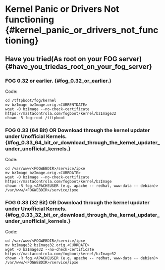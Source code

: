 # Kernel Panic or Drivers Not functioning {#kernel_panic_or_drivers_not_functioning}

## Have you tried(As root on your FOG server) {#have_you_triedas_root_on_your_fog_server}

### FOG 0.32 or earlier. {#fog_0.32_or_earlier.}

Code:

    cd /tftpboot/fog/kernel
    mv bzImage bzImage.orig.<CURRENTDATE>
    wget -O bzImage --no-check-certificate https://mastacontrola.com/fogboot/kernel/bzImage32
    chown -R fog:root /tftpboot

### FOG 0.33 (64 Bit) OR Download through the kernel updater under Unofficial Kernels. {#fog_0.33_64_bit_or_download_through_the_kernel_updater_under_unofficial_kernels.}

Code:

    cd /var/www/<FOGWEBDIR>/service/ipxe
    mv bzImage bzImage.orig.<CURRDATE>
    wget -O bzImage --no-check-certificate https://mastacontrola.com/fogboot/kernel/bzImage
    chown -R fog.<APACHEUSER (e.g. apache -- redhat, www-data -- debian)> /var/www/<FOGWEBDIR>/service/ipxe

### FOG 0.33 (32 Bit) OR Download through the kernel updater under Unofficial Kernels. {#fog_0.33_32_bit_or_download_through_the_kernel_updater_under_unofficial_kernels.}

Code:

    cd /var/www/<FOGWEBDIR>/service/ipxe
    mv bzImage32 bzImage32.orig.<CURRDATE>
    wget -O bzImage32 --no-check-certificate https://mastacontrola.com/fogboot/kernel/bzImage32
    chown -R fog.<APACHEUSER (e.g. apache -- redhat, www-data -- debian)> /var/www/<FOGWEBDIR>/service/ipxe
